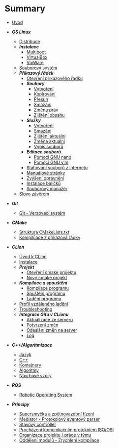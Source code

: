 # Summary
- [Uvod](title-page.md)

- ***OS Linux***
  - [Distribuce](linux/distro.md)
  - ***Instalace***
    - [Multiboot](linux/install/multiboot.md)
    - [VirtualBox](linux/install/virtualbox.md)
    - [VmWare](linux/install/vmware.md)
  - [Souborový systém](linux/filesystem.md)
  - ***Příkazový řádek***
    - [Otevření příkazového řádku](linux/shell/run.md)
    - ***Soubory***
      - [Vytvoření](linux/shell/touch.md)
      - [Kopírování](linux/shell/cp.md)
      - [Přesun](linux/shell/mv.md)
      - [Smazání](linux/shell/rm.md)
      - [Změna práv](linux/shell/chmod.md)
      - [Zjištění obsahu](linux/shell/cat.md)
    - ***Složky***
      - [Vytvoření](linux/shell/mkdir.md)
      - [Smazání](linux/shell/rmdir.md)
      - [Zjištění aktuální](linux/shell/pwd.md)
      - [Změna aktuální](linux/shell/cd.md)
      - [Výpis souborů](linux/shell/ls.md)
    - ***Editace souborů***
      - [Pomocí GNU nano](linux/shell/nano.md)
      - [Pomocí GNU vim](linux/shell/vim.md)
    - [Stahování souborů z internetu](linux/shell/wget.md)
    - [Manuálové stránky](linux/shell/man.md)
    - [Zvýšení oprávnění](linux/shell/sudo.md)
    - [Instalace balíčků](linux/shell/apt.md)    
    - [Souborový manažer](linux/shell/mc.md)
  - [Slovo závěrem](linux/footer.md)

- ***Git***
  - [Git - Verzovací systém](git/git.md)

- ***CMake***
  - [Struktura CMakeLists.txt](cmake/cmakelists.md)
  - [Kompilůace z příkazová řádky](cmake/build.md)

- ***CLion***
  - [Úvod k CLion](clion/uvod.md)
  - [Instalace](clion/install.md)
  - ***Projekt***
    - [Otevření cmake projektu](clion/open_cmake.md)
    - [Nový cmake projekt](clion/newproj.md)
  - ***Kompilace a spouštění***
    - [Kompilace programu](clion/build.md)
    - [Spuštění programu](clion/run.md)
    - [Ladění programu](clion/debug.md)
  - [Profil vzdáleného ladění](clion/remote.md)
  - [Troubleshooting](clion/troubleshoot.md)
  - ***Integrace Gitu v CLionu***
    - [Aktualizace ze serveru](clion/git/pull.md)
    - [Potvrzení změn](clion/git/commit.md)
    - [Odeslání změn na server](clion/git/push.md)
    - [Log](clion/git/log.md)

- ***C++/Algoritmizace***
  - [Jazyk](cpp/jazyk.md)
  - [C++](cpp/cli.md)
  - [Kontejnery](cpp/kontejnery.md)
  - [Algoritmy](cpp/algoritmy.md)
  - [Návrhové vzory](cpp/patterns.md)

- ***ROS***
  - [Robotic Operating System](ros/ros.md)

- ***Principy***
  - [Supersmyčka a zpětnovazební řízení](principy/superloop.md)
  - [Mediator - Protokolový eventový parser](principy/mediator.md)
  - [Stavový controller](principy/controller.md)
  - [Procházení komunikačním protokolem ISO/OSI](principy/protostack.md)
  - [Organizace projektu / práce v týmu](principy/splitfiles.md)
  - [Oddělení modulů - Zrychlení kompilace](principy/isolate.md)